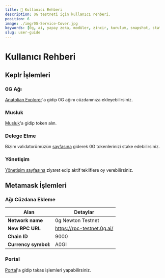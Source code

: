 ```yaml
---
title: 👤 Kullanıcı Rehberi
description: 0G testneti için kullanıcı rehberi.
position: 6
image: ./img/0G-Service-Cover.jpg
keywords: [0g, ai, yapay zeka, modüler, zincir, kurulum, snapshot, statesync, güncelleme]
slug: user-guide
---
```


# Kullanıcı Rehberi

## Keplr İşlemleri

### 0G Ağı
[Anatolian Explorer](https://cosmos-testnet.anatolianteam.com/wallet/suggest)'a gidip 0G ağını cüzdanınıza ekleyebilirsiniz.

### Musluk

[Musluk](https://faucet.0g.ai/)'a gidip token alın.

### Delege Etme

Bizim validatorümüzün [sayfasına](https://cosmos-testnet.anatolianteam.com/0G/staking/evmosvaloper1uky3zqxv8hpz7q69fw7z0m3gwwtdj79m2rmr5a) giderek 0G tokenlerinizi stake edebilirsiniz.

### Yönetişim

[Yönetişim sayfasına](https://cosmos-testnet.anatolianteam.com/0G/gov) ziyaret edip aktif tekliflere oy verebilirsiniz.

## Metamask İşlemleri

### Ağı Cüzdana Ekleme 
| Alan | Detaylar |
| ------------ | ------------ |
| **Network name** |0g Newton Testnet |
| **New RPC URL** | https://rpc-testnet.0g.ai/ |
| **Chain ID** | 9000 |
| **Currency symbol:** | A0GI |

### Portal

[Portal](https://portal.0g.ai/)'a gidip takas işlemleri yapabilirsiniz.


